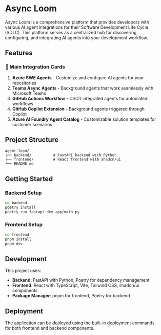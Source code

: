 # Async Loom

Async Loom is a comprehensive platform that provides developers with various AI agent integrations for their Software Development Life Cycle (SDLC). This platform serves as a centralized hub for discovering, configuring, and integrating AI agents into your development workflow.

## Features

### 🎯 Main Integration Cards

1. **Azure SWE Agents** - Customize and configure AI agents for your repositories
2. **Teams Async Agents** - Background agents that work seamlessly with Microsoft Teams
3. **GitHub Actions Workflow** - CI/CD integrated agents for automated workflows
4. **GitHub Copilot Extension** - Background agents triggered through Copilot
5. **Azure AI Foundry Agent Catalog** - Customizable solution templates for customer scenarios

## Project Structure

```
agent-loom/
├── backend/          # FastAPI backend with Python
├── frontend/         # React frontend with shadcn/ui
└── README.md
```

## Getting Started

### Backend Setup
```bash
cd backend
poetry install
poetry run fastapi dev app/main.py
```

### Frontend Setup
```bash
cd frontend
pnpm install
pnpm dev
```

## Development

This project uses:
- **Backend**: FastAPI with Python, Poetry for dependency management
- **Frontend**: React with TypeScript, Vite, Tailwind CSS, shadcn/ui components
- **Package Manager**: pnpm for frontend, Poetry for backend

## Deployment

The application can be deployed using the built-in deployment commands for both frontend and backend components.
